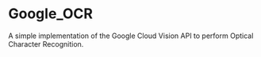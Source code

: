 # Google_OCR
A simple implementation of the Google Cloud Vision API to perform Optical Character Recognition.
